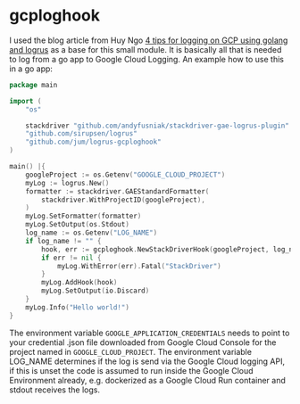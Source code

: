 # gcploghook

I used the blog article from Huy Ngo 
[4 tips for logging on GCP using golang and logrus](https://huynvk.dev/blog/4-tips-for-logging-on-gcp-using-golang-and-logrus)
as a base for this small module. It is basically all that is
needed to log from a go app to Google Cloud Logging. An example how
to use this in a go app:

```go
package main

import (
    "os"

    stackdriver "github.com/andyfusniak/stackdriver-gae-logrus-plugin"
    "github.com/sirupsen/logrus"
    "github.com/jum/logrus-gcploghook"
)

main() |{
    googleProject := os.Getenv("GOOGLE_CLOUD_PROJECT")
    myLog := logrus.New()
    formatter := stackdriver.GAEStandardFormatter(
        stackdriver.WithProjectID(googleProject),
    )
    myLog.SetFormatter(formatter)
    myLog.SetOutput(os.Stdout)
    log_name := os.Getenv("LOG_NAME")
    if log_name != "" {
        hook, err := gcploghook.NewStackDriverHook(googleProject, log_name, os.Getenv("LOG_INSTANCEID"), os.Getenv("LOG_INSTANCENAME"), os.Getenv("LOG_INSTANCEZONE"))
        if err != nil {
            myLog.WithError(err).Fatal("StackDriver")
        }
        myLog.AddHook(hook)
        myLog.SetOutput(io.Discard)
    }
    myLog.Info("Hello world!")
}
```

The environment variable `GOOGLE_APPLICATION_CREDENTIALS` needs to
point to your credential .json file downloaded from Google Cloud
Console for the project named in `GOOGLE_CLOUD_PROJECT`. The
environment variable LOG_NAME determines if the log is send via the
Google Cloud logging API, if this is unset the code is assumed to
run inside the Google Cloud Environment already, e.g. dockerized
as a Google Cloud Run container and stdout receives the logs.

